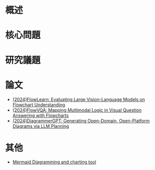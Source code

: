 # 概述

# 核心問題

# 研究議題

# 論文
- [(2024)FlowLearn: Evaluating Large Vision-Language Models on Flowchart Understanding](https://arxiv.org/pdf/2407.05183v1)
- [(2024)FlowVQA: Mapping Multimodal Logic in Visual Question Answering with Flowcharts](https://aclanthology.org/2024.findings-acl.78.pdf)
- [(2024)DiagrammerGPT: Generating Open-Domain, Open-Platform Diagrams via LLM Planning](https://arxiv.org/pdf/2310.12128)
# 其他
- [Mermaid Diagramming and charting tool](https://mermaid.js.org/)
